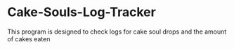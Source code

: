 # Cake-Souls-Log-Tracker
This program is designed to check logs for cake soul drops and the amount of cakes eaten

